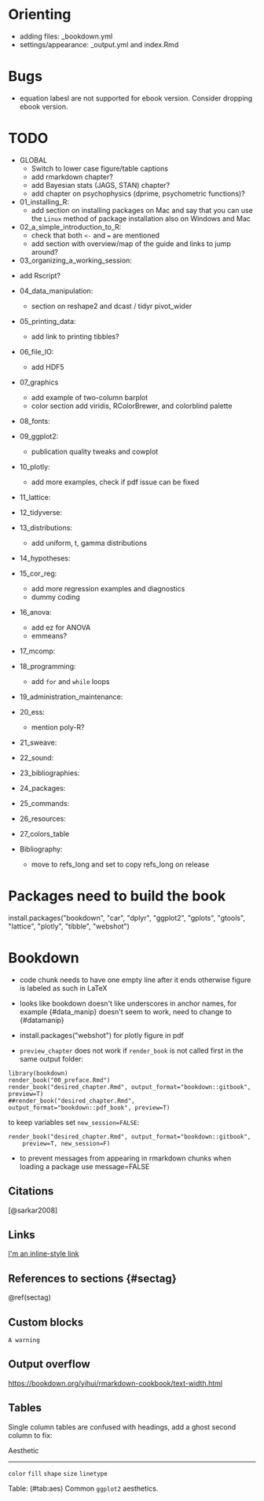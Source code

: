 # Orienting

- adding files: _bookdown.yml
- settings/appearance: _output.yml and index.Rmd

# Bugs

- equation labesl are not supported for ebook version. Consider dropping ebook version.

# TODO

- GLOBAL
  * Switch to lower case figure/table captions
  * add rmarkdown chapter?
  * add Bayesian stats (JAGS, STAN) chapter?
  * add chapter on psychophysics (dprime, psychometric functions)?
- 01_installing_R:
  * add section on installing packages on Mac and say that you can use the `Linux` method of package installation also on Windows and Mac
- 02_a_simple_introduction_to_R:
  * check that both `<-` and `=` are mentioned
  * add section with overview/map of the guide and links to jump around?
- 03_organizing_a_working_session:
 * add Rscript?
- 04_data_manipulation:
  * section on reshape2 and dcast / tidyr pivot_wider
- 05_printing_data:
  * add link to printing tibbles?
- 06_file_IO:
  * add HDF5
- 07_graphics
  * add example of two-column barplot
  * color section add viridis, RColorBrewer, and colorblind palette
- 08_fonts:

- 09_ggplot2:
  * publication quality tweaks and cowplot
- 10_plotly:
  * add more examples, check if pdf issue can be fixed
- 11_lattice:

- 12_tidyverse:

- 13_distributions:
  * add uniform, t, gamma distributions
- 14_hypotheses:

- 15_cor_reg:
  * add more regression examples and diagnostics
  * dummy coding
- 16_anova:
  * add ez for ANOVA
  * emmeans?
- 17_mcomp:

- 18_programming:
  * add `for` and `while` loops
- 19_administration_maintenance:

- 20_ess:
  * mention poly-R?
- 21_sweave:

- 22_sound:

- 23_bibliographies:

- 24_packages:

- 25_commands:

- 26_resources:

- 27_colors_table

- Bibliography:
  * move to refs_long and set to copy refs_long on release
  
# Packages need to build the book

install.packages("bookdown", "car", "dplyr", "ggplot2", "gplots", "gtools", "lattice", "plotly", "tibble", "webshot")


# Bookdown 

- code chunk needs to have one empty line after it ends otherwise figure is labeled as such in LaTeX

- looks like bookdown doesn't like underscores in anchor names, for example {#data_manip} doesn't seem to work, need to change to {#datamanip}

- install.packages("webshot") for plotly figure in pdf

- `preview_chapter` does not work if `render_book` is not called first in the same output folder:

```
library(bookdown)
render_book("00_preface.Rmd")
render_book("desired_chapter.Rmd", output_format="bookdown::gitbook", preview=T)
##render_book("desired_chapter.Rmd", output_format="bookdown::pdf_book", preview=T)
```

to keep variables set `new_session=FALSE`:

```
render_book("desired_chapter.Rmd", output_format="bookdown::gitbook", 
	preview=T, new_session=F)
```

- to prevent messages from appearing in rmarkdown chunks when loading a package use message=FALSE

## Citations

[@sarkar2008]

## Links

[I'm an inline-style link](https://www.google.com)

## References to sections {#sectag}

\@ref(sectag)

## Custom blocks

```{block2, type='rmdwarning'}
A warning
```

## Output overflow
https://bookdown.org/yihui/rmarkdown-cookbook/text-width.html

## Tables

Single column tables are confused with headings, add a ghost second column to fix:

Aesthetic 
------------- ---
`color`
`fill`
`shape` 
`size`
`linetype`

Table: (\#tab:aes) Common `ggplot2` aesthetics.
